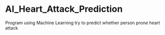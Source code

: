 # AI_Heart_Attack_Prediction
Program using Machine Learning try to predict whether person prone heart attack
